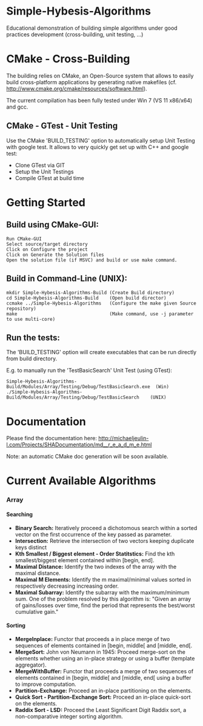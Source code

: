 # Simple-Hybesis-Algorithms
Educational demonstration of building simple algorithms under good practices development (cross-building, unit testing, ...)

# CMake - Cross-Building
The building relies on CMake, an Open-Source system that allows to easily build cross-platform applications by generating native makefiles (cf. http://www.cmake.org/cmake/resources/software.html).

The current compilation has been fully tested under Win 7 (VS 11 x86/x64) and gcc.

## CMake - GTest - Unit Testing
Use the CMake 'BUILD_TESTING' option to automatically setup Unit Testing with google test.
It allows to very quickly get set up with C++ and google test:

- Clone GTest via GIT
- Setup the Unit Testings
- Compile GTest at build time

# Getting Started
## Build using CMake-GUI:

    Run CMake-GUI
    Select source/target directory
    Click on Configure the project
    Click on Generate the Solution files
    Open the solution file (if MSVC) and build or use make command.

## Build in Command-Line (UNIX):

    mkdir Simple-Hybesis-Algorithms-Build (Create Build directory)
    cd Simple-Hybesis-Algorithms-Build    (Open build director)
    ccmake ../Simple-Hybesis-Algorithms   (Configure the make given Source repository)
    make                                  (Make command, use -j parameter to use multi-core)

## Run the tests:

The 'BUILD_TESTING' option will create executables that can be run directly from build directory.

E.g. to manually run the 'TestBasicSearch' Unit Test (using GTest):

    Simple-Hybesis-Algorithms-Build/Modules/Array/Testing/Debug/TestBasicSearch.exe  (Win)
    ./Simple-Hybesis-Algorithms-Build/Modules/Array/Testing/Debug/TestBasicSearch    (UNIX)

# Documentation
Please find the documentation here:
http://michaeljeulin-l.com/Projects/SHADocumentation/md__r_e_a_d_m_e.html

Note: an automatic CMake doc generation will be soon available.

# Current Available Algorithms
### Array
#### Searching
- **Binary Search:** Iteratively proceed a dichotomous search within a sorted vector on the first occurrence of the key passed as parameter.
- **Intersection:** Retrieve the intersection of two vectors keeping duplicate keys distinct
- **Kth Smallest / Biggest element - Order Statitstics:** Find the kth smallest/biggest element contained within [begin, end].
- **Maximal Distance:** Identify the two indexes of the array with the maximal distance.
- **Maximal M Elements:** Identify the m maximal/minimal values sorted in respectively decreasing increasing order.
- **Maximal Subarray:** Identify the subarray with the maximum/minimum sum. One of the problem resolved by this algorithm is:
"Given an array of gains/losses over time, find the period that represents the best/worst cumulative gain."

#### Sorting
- **MergeInplace:** Functor that proceeds a in place merge of two sequences of elements contained in [begin, middle[ and [middle, end[.
- **MergeSort:** John von Neumann in 1945: Proceed merge-sort on the elements whether using an in-place strategy or using a buffer (template aggregator).
- **MergeWithBuffer:** Functor that proceeds a merge of two sequences of elements contained in [begin, middle[ and [middle, end[ using a buffer to improve computation.
- **Partition-Exchange:** Proceed an in-place partitioning on the elements.
- **Quick Sort - Partition-Exchange Sort:** Proceed an in-place quick-sort on the elements.
- **Raddix Sort - LSD:** Proceed the Least Significant Digit Raddix sort, a non-comparative integer sorting algorithm.
